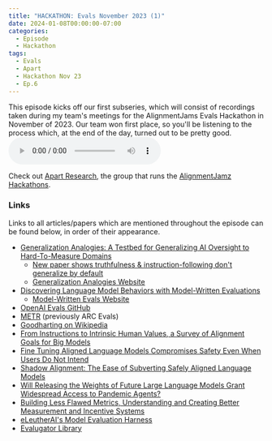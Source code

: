 ```yaml
---
title: "HACKATHON: Evals November 2023 (1)"
date: 2024-01-08T00:00:00-07:00
categories:
  - Episode
  - Hackathon
tags:
  - Evals
  - Apart
  - Hackathon Nov 23
  - Ep.6
---
```


This episode kicks off our first subseries, which will consist of recordings taken during my team's meetings for the AlignmentJams Evals Hackathon in November of 2023. Our team won first place, so you'll be listening to the process which, at the end of the day, turned out to be pretty good.
<audio controls>
<source src="https://into-ai-safety.github.io/assets\audio\into-ai-safety_ep.06.mp3" type="audio/mp3">
</audio>

Check out <a href="https://apartresearch.com" target="_blank" rel="noreferrer noopener">Apart Research</a>, the group that runs the <a href="https://alignmentjam.com" target="_blank" rel="noreferrer noopener">AlignmentJamz Hackathons</a>.

### Links

Links to all articles/papers which are mentioned throughout the episode can be found below, in order of their appearance.
- <a href="https://arxiv.org/abs/2311.07723" target="_blank" rel="noreferrer noopener">Generalization Analogies: A Testbed for Generalizing AI Oversight to Hard-To-Measure Domains</a>
  - <a href="https://www.lesswrong.com/posts/Yio4nmD8JMttx9o9S/new-paper-shows-truthfulness-and-instruction-following-don-t" target="_blank" rel="noreferrer noopener">New paper shows truthfulness & instruction-following don't generalize by default</a>
  - <a href="https://joshuaclymer.github.io/generalization-analogies-website/" target="_blank" rel="noreferrer noopener">Generalization Analogies Website</a>
- <a href="https://arxiv.org/abs/2212.09251" target="_blank" rel="noreferrer noopener">Discovering Language Model Behaviors with Model-Written Evaluations</a>
  - <a href="https://www.evals.anthropic.com" target="_blank" rel="noreferrer noopener">Model-Written Evals Website</a>
- <a href="https://github.com/openai/evals/tree/main/evals/elsuite/make_me_say" target="_blank" rel="noreferrer noopener">OpenAI Evals GitHub</a>
- <a href="https://metr.org " target="_blank" rel="noreferrer noopener">METR</a> (previously ARC Evals)
- <a href="https://en.wikipedia.org/wiki/Goodhart%27s_law" target="_blank" rel="noreferrer noopener">Goodharting on Wikipedia</a>
- <a href="https://arxiv.org/abs/2308.12014" target="_blank" rel="noreferrer noopener">From Instructions to Intrinsic Human Values, a Survey of Alignment Goals for Big Models</a>
- <a href="https://arxiv.org/abs/2310.03693" target="_blank" rel="noreferrer noopener">Fine Tuning Aligned Language Models Compromises Safety Even When Users Do Not Intend</a>
- <a href="https://arxiv.org/abs/2310.02949" target="_blank" rel="noreferrer noopener">Shadow Alignment: The Ease of Subverting Safely Aligned Language Models</a>
- <a href="https://arxiv.org/abs/2310.18233" target="_blank" rel="noreferrer noopener">Will Releasing the Weights of Future Large Language Models Grant Widespread Access to Pandemic Agents?</a>
- <a href="https://www.sciencedirect.com/science/article/pii/S2666389923002210" target="_blank" rel="noreferrer noopener">Building Less Flawed Metrics, Understanding and Creating Better Measurement and Incentive Systems</a>
- <a href="https://github.com/EleutherAI/lm-evaluation-harness" target="_blank" rel="noreferrer noopener">eLeutherAI's Model Evaluation Harness</a>
- <a href="https://github.com/danbraunai/evalugator/tree/main" target="_blank" rel="noreferrer noopener">Evalugator Library</a>

<!-- end of the list -->
